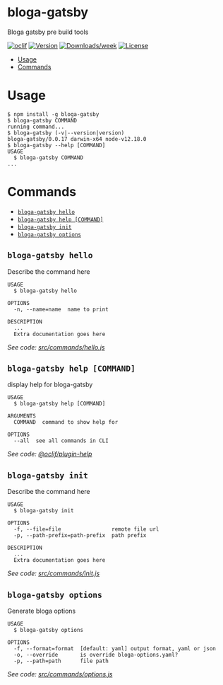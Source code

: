 bloga-gatsby
============

Bloga gatsby pre build tools

[![oclif](https://img.shields.io/badge/cli-oclif-brightgreen.svg)](https://oclif.io)
[![Version](https://img.shields.io/npm/v/bloga-gatsby.svg)](https://npmjs.org/package/bloga-gatsby)
[![Downloads/week](https://img.shields.io/npm/dw/bloga-gatsby.svg)](https://npmjs.org/package/bloga-gatsby)
[![License](https://img.shields.io/npm/l/bloga-gatsby.svg)](https://github.com/theowenyoung/bloga-gatsby/blob/master/package.json)

<!-- toc -->
* [Usage](#usage)
* [Commands](#commands)
<!-- tocstop -->
# Usage
<!-- usage -->
```sh-session
$ npm install -g bloga-gatsby
$ bloga-gatsby COMMAND
running command...
$ bloga-gatsby (-v|--version|version)
bloga-gatsby/0.0.17 darwin-x64 node-v12.18.0
$ bloga-gatsby --help [COMMAND]
USAGE
  $ bloga-gatsby COMMAND
...
```
<!-- usagestop -->
# Commands
<!-- commands -->
* [`bloga-gatsby hello`](#bloga-gatsby-hello)
* [`bloga-gatsby help [COMMAND]`](#bloga-gatsby-help-command)
* [`bloga-gatsby init`](#bloga-gatsby-init)
* [`bloga-gatsby options`](#bloga-gatsby-options)

## `bloga-gatsby hello`

Describe the command here

```
USAGE
  $ bloga-gatsby hello

OPTIONS
  -n, --name=name  name to print

DESCRIPTION
  ...
  Extra documentation goes here
```

_See code: [src/commands/hello.js](https://github.com/theowenyoung/bloga-gatsby/blob/v0.0.17/src/commands/hello.js)_

## `bloga-gatsby help [COMMAND]`

display help for bloga-gatsby

```
USAGE
  $ bloga-gatsby help [COMMAND]

ARGUMENTS
  COMMAND  command to show help for

OPTIONS
  --all  see all commands in CLI
```

_See code: [@oclif/plugin-help](https://github.com/oclif/plugin-help/blob/v2.2.3/src/commands/help.ts)_

## `bloga-gatsby init`

Describe the command here

```
USAGE
  $ bloga-gatsby init

OPTIONS
  -f, --file=file                remote file url
  -p, --path-prefix=path-prefix  path prefix

DESCRIPTION
  ...
  Extra documentation goes here
```

_See code: [src/commands/init.js](https://github.com/theowenyoung/bloga-gatsby/blob/v0.0.17/src/commands/init.js)_

## `bloga-gatsby options`

Generate bloga options

```
USAGE
  $ bloga-gatsby options

OPTIONS
  -f, --format=format  [default: yaml] output format, yaml or json
  -o, --override       is override bloga-options.yaml?
  -p, --path=path      file path
```

_See code: [src/commands/options.js](https://github.com/theowenyoung/bloga-gatsby/blob/v0.0.17/src/commands/options.js)_
<!-- commandsstop -->
